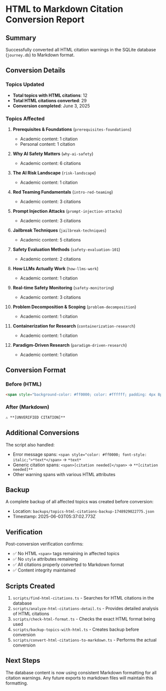 # HTML to Markdown Citation Conversion Report

## Summary

Successfully converted all HTML citation warnings in the SQLite database (`journey.db`) to Markdown format.

## Conversion Details

### Topics Updated
- **Total topics with HTML citations**: 12
- **Total HTML citations converted**: 29
- **Conversion completed**: June 3, 2025

### Topics Affected

1. **Prerequisites & Foundations** (`prerequisites-foundations`)
   - Academic content: 1 citation
   - Personal content: 1 citation

2. **Why AI Safety Matters** (`why-ai-safety`)
   - Academic content: 6 citations

3. **The AI Risk Landscape** (`risk-landscape`)
   - Academic content: 1 citation

4. **Red Teaming Fundamentals** (`intro-red-teaming`)
   - Academic content: 3 citations

5. **Prompt Injection Attacks** (`prompt-injection-attacks`)
   - Academic content: 3 citations

6. **Jailbreak Techniques** (`jailbreak-techniques`)
   - Academic content: 5 citations

7. **Safety Evaluation Methods** (`safety-evaluation-101`)
   - Academic content: 2 citations

8. **How LLMs Actually Work** (`how-llms-work`)
   - Academic content: 1 citation

9. **Real-time Safety Monitoring** (`safety-monitoring`)
   - Academic content: 3 citations

10. **Problem Decomposition & Scoping** (`problem-decomposition`)
    - Academic content: 1 citation

11. **Containerization for Research** (`containerization-research`)
    - Academic content: 1 citation

12. **Paradigm-Driven Research** (`paradigm-driven-research`)
    - Academic content: 1 citation

## Conversion Format

### Before (HTML)
```html
<span style="background-color: #ff0000; color: #ffffff; padding: 4px 8px; font-weight: bold;">⚠️ UNVERIFIED CITATION</span>
```

### After (Markdown)
```markdown
⚠️ **[UNVERIFIED CITATION]**
```

## Additional Conversions

The script also handled:
- Error message spans: `<span style="color: #ff0000; font-style: italic;">*text*</span>` → `*text*`
- Generic citation spans: `<span>[citation needed]</span>` → `**[citation needed]**`
- Other warning spans with various HTML attributes

## Backup

A complete backup of all affected topics was created before conversion:
- Location: `backups/topics-html-citations-backup-1748929022775.json`
- Timestamp: 2025-06-03T05:37:02.773Z

## Verification

Post-conversion verification confirms:
- ✅ No HTML `<span>` tags remaining in affected topics
- ✅ No `style` attributes remaining
- ✅ All citations properly converted to Markdown format
- ✅ Content integrity maintained

## Scripts Created

1. `scripts/find-html-citations.ts` - Searches for HTML citations in the database
2. `scripts/analyze-html-citations-detail.ts` - Provides detailed analysis of HTML citations
3. `scripts/check-html-format.ts` - Checks the exact HTML format being used
4. `scripts/backup-topics-with-html.ts` - Creates backup before conversion
5. `scripts/convert-html-citations-to-markdown.ts` - Performs the actual conversion

## Next Steps

The database content is now using consistent Markdown formatting for all citation warnings. Any future exports to markdown files will maintain this formatting.